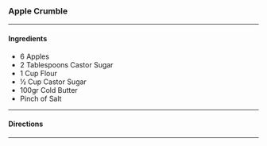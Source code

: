 ### Apple Crumble
---
#### Ingredients
- 6 Apples
- 2 Tablespoons Castor Sugar
- 1 Cup Flour
- 1⁄2 Cup Castor Sugar
- 100gr Cold Butter
- Pinch of Salt

---
#### Directions

---